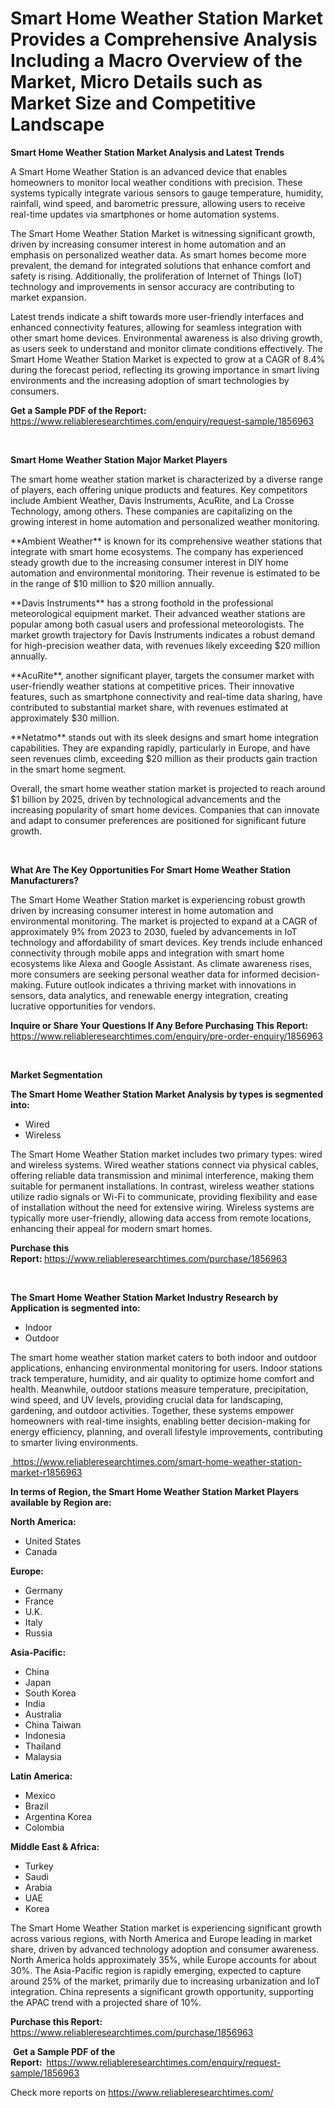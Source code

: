 <p><h1>Smart Home Weather Station Market Provides a Comprehensive Analysis Including a Macro Overview of the Market, Micro Details such as Market Size and Competitive Landscape</h1></p><p><strong>Smart Home Weather Station Market Analysis and Latest Trends</strong></p>
<p><p>A Smart Home Weather Station is an advanced device that enables homeowners to monitor local weather conditions with precision. These systems typically integrate various sensors to gauge temperature, humidity, rainfall, wind speed, and barometric pressure, allowing users to receive real-time updates via smartphones or home automation systems. </p><p>The Smart Home Weather Station Market is witnessing significant growth, driven by increasing consumer interest in home automation and an emphasis on personalized weather data. As smart homes become more prevalent, the demand for integrated solutions that enhance comfort and safety is rising. Additionally, the proliferation of Internet of Things (IoT) technology and improvements in sensor accuracy are contributing to market expansion. </p><p>Latest trends indicate a shift towards more user-friendly interfaces and enhanced connectivity features, allowing for seamless integration with other smart home devices. Environmental awareness is also driving growth, as users seek to understand and monitor climate conditions effectively. The Smart Home Weather Station Market is expected to grow at a CAGR of 8.4% during the forecast period, reflecting its growing importance in smart living environments and the increasing adoption of smart technologies by consumers.</p></p>
<p><strong>Get a Sample PDF of the Report:&nbsp;</strong> <a href="https://www.reliableresearchtimes.com/enquiry/request-sample/1856963?utm_campaign=3320&utm_medium=2&utm_source=Github&utm_content=ia&utm_term=10042025&utm_id=smart-home-weather-station">https://www.reliableresearchtimes.com/enquiry/request-sample/1856963</a></p>
<p>&nbsp;</p>
<p><strong>Smart Home Weather Station Major Market Players</strong></p>
<p><p>The smart home weather station market is characterized by a diverse range of players, each offering unique products and features. Key competitors include Ambient Weather, Davis Instruments, AcuRite, and La Crosse Technology, among others. These companies are capitalizing on the growing interest in home automation and personalized weather monitoring.</p><p>**Ambient Weather** is known for its comprehensive weather stations that integrate with smart home ecosystems. The company has experienced steady growth due to the increasing consumer interest in DIY home automation and environmental monitoring. Their revenue is estimated to be in the range of $10 million to $20 million annually.</p><p>**Davis Instruments** has a strong foothold in the professional meteorological equipment market. Their advanced weather stations are popular among both casual users and professional meteorologists. The market growth trajectory for Davis Instruments indicates a robust demand for high-precision weather data, with revenues likely exceeding $20 million annually.</p><p>**AcuRite**, another significant player, targets the consumer market with user-friendly weather stations at competitive prices. Their innovative features, such as smartphone connectivity and real-time data sharing, have contributed to substantial market share, with revenues estimated at approximately $30 million.</p><p>**Netatmo** stands out with its sleek designs and smart home integration capabilities. They are expanding rapidly, particularly in Europe, and have seen revenues climb, exceeding $20 million as their products gain traction in the smart home segment.</p><p>Overall, the smart home weather station market is projected to reach around $1 billion by 2025, driven by technological advancements and the increasing popularity of smart home devices. Companies that can innovate and adapt to consumer preferences are positioned for significant future growth.</p></p>
<p>&nbsp;</p>
<p><strong>What Are The Key Opportunities For Smart Home Weather Station Manufacturers?</strong></p>
<p><p>The Smart Home Weather Station market is experiencing robust growth driven by increasing consumer interest in home automation and environmental monitoring. The market is projected to expand at a CAGR of approximately 9% from 2023 to 2030, fueled by advancements in IoT technology and affordability of smart devices. Key trends include enhanced connectivity through mobile apps and integration with smart home ecosystems like Alexa and Google Assistant. As climate awareness rises, more consumers are seeking personal weather data for informed decision-making. Future outlook indicates a thriving market with innovations in sensors, data analytics, and renewable energy integration, creating lucrative opportunities for vendors.</p></p>
<p><strong>Inquire or Share Your Questions If Any Before Purchasing This Report:</strong> <a href="https://www.reliableresearchtimes.com/enquiry/pre-order-enquiry/1856963?utm_campaign=3320&utm_medium=2&utm_source=Github&utm_content=ia&utm_term=10042025&utm_id=smart-home-weather-station">https://www.reliableresearchtimes.com/enquiry/pre-order-enquiry/1856963</a></p>
<p>&nbsp;</p>
<p><strong>Market Segmentation</strong></p>
<p><strong>The Smart Home Weather Station Market Analysis by types is segmented into:</strong></p>
<p><ul><li>Wired</li><li>Wireless</li></ul></p>
<p><p>The Smart Home Weather Station market includes two primary types: wired and wireless systems. Wired weather stations connect via physical cables, offering reliable data transmission and minimal interference, making them suitable for permanent installations. In contrast, wireless weather stations utilize radio signals or Wi-Fi to communicate, providing flexibility and ease of installation without the need for extensive wiring. Wireless systems are typically more user-friendly, allowing data access from remote locations, enhancing their appeal for modern smart homes.</p></p>
<p><strong>Purchase this Report:&nbsp;</strong><a href="https://www.reliableresearchtimes.com/purchase/1856963?utm_campaign=3320&utm_medium=2&utm_source=Github&utm_content=ia&utm_term=10042025&utm_id=smart-home-weather-station">https://www.reliableresearchtimes.com/purchase/1856963</a></p>
<p>&nbsp;</p>
<p><strong>The Smart Home Weather Station Market Industry Research by Application is segmented into:</strong></p>
<p><ul><li>Indoor</li><li>Outdoor</li></ul></p>
<p><p>The smart home weather station market caters to both indoor and outdoor applications, enhancing environmental monitoring for users. Indoor stations track temperature, humidity, and air quality to optimize home comfort and health. Meanwhile, outdoor stations measure temperature, precipitation, wind speed, and UV levels, providing crucial data for landscaping, gardening, and outdoor activities. Together, these systems empower homeowners with real-time insights, enabling better decision-making for energy efficiency, planning, and overall lifestyle improvements, contributing to smarter living environments.</p></p>
<p><a href="https://www.reliableresearchtimes.com/smart-home-weather-station-market-r1856963?utm_campaign=3320&utm_medium=2&utm_source=Github&utm_content=ia&utm_term=10042025&utm_id=smart-home-weather-station">&nbsp;https://www.reliableresearchtimes.com/smart-home-weather-station-market-r1856963</a></p>
<p><strong>In terms of Region, the Smart Home Weather Station Market Players available by Region are:</strong></p>
<p>
    <p> <strong> North America: </strong>
        <ul>
            <li>United States</li>
            <li>Canada</li>
        </ul>
        </p> 
    <p> <strong> Europe: </strong>
        <ul>
            <li>Germany</li>
            <li>France</li>
            <li>U.K.</li>
            <li>Italy</li>
            <li>Russia</li>
        </ul>
        </p> 
    <p> <strong> Asia-Pacific: </strong>
        <ul>
            <li>China</li>
            <li>Japan</li>
            <li>South Korea</li>
            <li>India</li>
            <li>Australia</li>
            <li>China Taiwan</li>
            <li>Indonesia</li>
            <li>Thailand</li>
            <li>Malaysia</li>
        </ul>
        </p> 
    <p> <strong> Latin America: </strong>
        <ul>
            <li>Mexico</li>
            <li>Brazil</li>
            <li>Argentina Korea</li>
            <li>Colombia</li>
        </ul>
        </p> 
    <p> <strong> Middle East & Africa: </strong>
        <ul>
            <li>Turkey</li>
            <li>Saudi</li>
            <li>Arabia</li>
            <li>UAE</li>
            <li>Korea</li>
        </ul>
    </p>
    </p>
<p><p>The Smart Home Weather Station market is experiencing significant growth across various regions, with North America and Europe leading in market share, driven by advanced technology adoption and consumer awareness. North America holds approximately 35%, while Europe accounts for about 30%. The Asia-Pacific region is rapidly emerging, expected to capture around 25% of the market, primarily due to increasing urbanization and IoT integration. China represents a significant growth opportunity, supporting the APAC trend with a projected share of 10%.</p></p>
<p><strong>Purchase this Report: </strong><a href="https://www.reliableresearchtimes.com/purchase/1856963?utm_campaign=3320&utm_medium=2&utm_source=Github&utm_content=ia&utm_term=10042025&utm_id=smart-home-weather-station">https://www.reliableresearchtimes.com/purchase/1856963</a></p>
<p>&nbsp;<strong>Get a Sample PDF of the Report:&nbsp;&nbsp;</strong><a href="https://www.reliableresearchtimes.com/enquiry/request-sample/1856963?utm_campaign=3320&utm_medium=2&utm_source=Github&utm_content=ia&utm_term=10042025&utm_id=smart-home-weather-station">https://www.reliableresearchtimes.com/enquiry/request-sample/1856963</a></p>
<p><strong></strong></p>
<p>Check more reports on <a href="https://www.reliableresearchtimes.com/?utm_campaign=3320&utm_medium=2&utm_source=Github&utm_content=ia&utm_term=10042025&utm_id=smart-home-weather-station">https://www.reliableresearchtimes.com/</a></p>